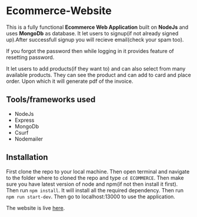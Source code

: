 # **Ecommerce-Website**

This is a fully functional **Ecommerce Web Application** built on **NodeJs** and uses **MongoDb** as database.
It let users to signup(if not already signed up).After successfull signup  you will recieve email(check your spam too).

If you forgot the password then while logging in it provides feature of resetting password.

It let users to add products(if they want to) and can also select from many available products. They can see the product and can add to card and place order. Upon which it will generate pdf of the invoice.

## **Tools/frameworks used**
- NodeJs
- Express
- MongoDb
- Csurf
- Nodemailer

## **Installation**
First clone the repo to your local machine. Then open terminal and navigate to the folder where to cloned the repo 
and type 
 ` cd ECOMMERCE `. Then make sure you have latest version of node and npm(if not then install it first).
Then run ` npm install `. It will install all the required dependency. 
Then run ` npm run start-dev `. Then go to localhost:13000 to use the application.


The website is live [here](http://node-ecommerce-complete.herokuapp.com).
